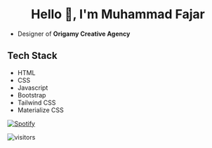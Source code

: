 <h1 align="center">Hello 👋, I'm Muhammad Fajar</h1>

<ul>
  <li>Designer of <b>Origamy Creative Agency</b></li>
</ul>

## Tech Stack
* HTML
* CSS
* Javascript
* Bootstrap
* Tailwind CSS
* Materialize CSS

[![Spotify](https://readme-spotify.warengonzaga.com/api/spotify)](https://open.spotify.com/user/5a0chw1ynjii20kp4u2v0vzuh)

![visitors](https://visitor-badge.glitch.me/badge?page_id=mfjrid/mfjrid)
